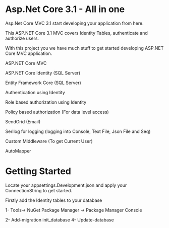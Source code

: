 # Asp.Net Core 3.1 - All in one
Asp.Net Core MVC 3.1 start developing your application from here.


This ASP.NET Core 3.1 MVC covers Identity Tables, authenticate and authorize users.

With this project you we have much stuff to get started developing ASP.NET Core MVC application.

ASP.NET Core MVC

ASP.NET Core Identity (SQL Server)

Entity Framework Core (SQL Server)

Authentication using Identity

Role based authorization using Identity

Policy based authorization (For data level access)

SendGrid (Email)

Serilog for logging (logging into Console, Text File, Json File and Seq)

Custom Middleware (To get Current User)

AutoMapper

Getting Started
===================================================================================================


Locate your appsettings.Development.json and apply your ConnectionString to get started.

Firstly add the Identity tables to your database

1- Tools-> NuGet Package Manager -> Package Manager Console

2- Add-migration init_database
4- Update-database
